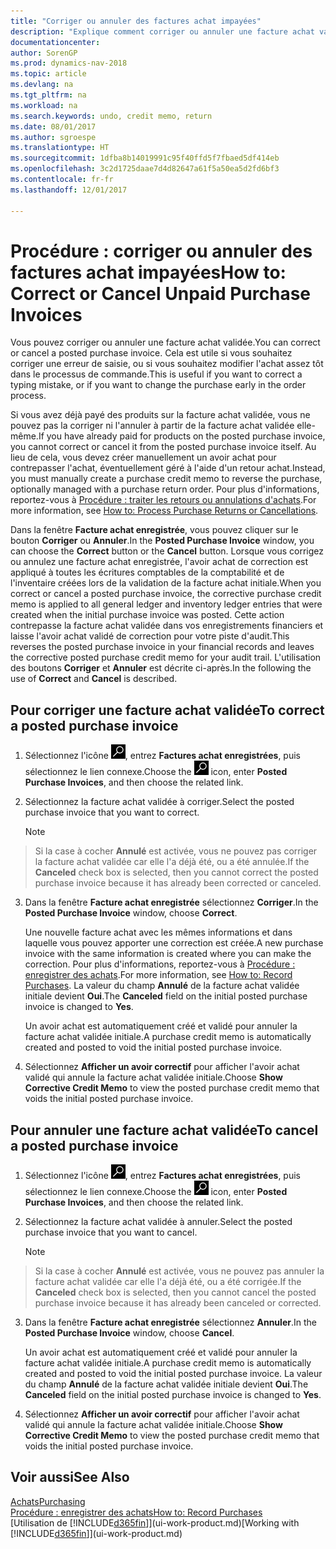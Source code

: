 ```yaml
---
title: "Corriger ou annuler des factures achat impayées"
description: "Explique comment corriger ou annuler une facture achat validée et créer automatiquement un avoir achat."
documentationcenter: 
author: SorenGP
ms.prod: dynamics-nav-2018
ms.topic: article
ms.devlang: na
ms.tgt_pltfrm: na
ms.workload: na
ms.search.keywords: undo, credit memo, return
ms.date: 08/01/2017
ms.author: sgroespe
ms.translationtype: HT
ms.sourcegitcommit: 1dfba8b14019991c95f40ffd5f7fbaed5df414eb
ms.openlocfilehash: 3c2d1725daae7d4d82647a61f5a50ea5d2fd6bf3
ms.contentlocale: fr-fr
ms.lasthandoff: 12/01/2017

---
```

# <a name="how-to-correct-or-cancel-unpaid-purchase-invoices"></a><span data-ttu-id="a53bd-103">Procédure : corriger ou annuler des factures achat impayées</span><span class="sxs-lookup"><span data-stu-id="a53bd-103">How to: Correct or Cancel Unpaid Purchase Invoices</span></span>
<span data-ttu-id="a53bd-104">Vous pouvez corriger ou annuler une facture achat validée.</span><span class="sxs-lookup"><span data-stu-id="a53bd-104">You can correct or cancel a posted purchase invoice.</span></span> <span data-ttu-id="a53bd-105">Cela est utile si vous souhaitez corriger une erreur de saisie, ou si vous souhaitez modifier l'achat assez tôt dans le processus de commande.</span><span class="sxs-lookup"><span data-stu-id="a53bd-105">This is useful if you want to correct a typing mistake, or if you want to change the purchase early in the order process.</span></span>

<span data-ttu-id="a53bd-106">Si vous avez déjà payé des produits sur la facture achat validée, vous ne pouvez pas la corriger ni l'annuler à partir de la facture achat validée elle-même.</span><span class="sxs-lookup"><span data-stu-id="a53bd-106">If you have already paid for products on the posted purchase invoice, you cannot correct or cancel it from the posted purchase invoice itself.</span></span> <span data-ttu-id="a53bd-107">Au lieu de cela, vous devez créer manuellement un avoir achat pour contrepasser l'achat, éventuellement géré à l'aide d'un retour achat.</span><span class="sxs-lookup"><span data-stu-id="a53bd-107">Instead, you must manually create a purchase credit memo to reverse the purchase, optionally managed with a purchase return order.</span></span> <span data-ttu-id="a53bd-108">Pour plus d'informations, reportez-vous à [Procédure : traiter les retours ou annulations d'achats](purchasing-how-process-purchase-returns-cancellations.md).</span><span class="sxs-lookup"><span data-stu-id="a53bd-108">For more information, see [How to: Process Purchase Returns or Cancellations](purchasing-how-process-purchase-returns-cancellations.md).</span></span>

<span data-ttu-id="a53bd-109">Dans la fenêtre **Facture achat enregistrée**, vous pouvez cliquer sur le bouton **Corriger** ou **Annuler**.</span><span class="sxs-lookup"><span data-stu-id="a53bd-109">In the **Posted Purchase Invoice** window, you can choose the **Correct** button or the **Cancel** button.</span></span> <span data-ttu-id="a53bd-110">Lorsque vous corrigez ou annulez une facture achat enregistrée, l'avoir achat de correction est appliqué à toutes les écritures comptables de la comptabilité et de l'inventaire créées lors de la validation de la facture achat initiale.</span><span class="sxs-lookup"><span data-stu-id="a53bd-110">When you correct or cancel a posted purchase invoice, the corrective purchase credit memo is applied to all general ledger and inventory ledger entries that were created when the initial purchase invoice was posted.</span></span> <span data-ttu-id="a53bd-111">Cette action contrepasse la facture achat validée dans vos enregistrements financiers et laisse l'avoir achat validé de correction pour votre piste d'audit.</span><span class="sxs-lookup"><span data-stu-id="a53bd-111">This reverses the posted purchase invoice in your financial records and leaves the corrective posted purchase credit memo for your audit trail.</span></span> <span data-ttu-id="a53bd-112">L'utilisation des boutons **Corriger** et **Annuler** est décrite ci-après.</span><span class="sxs-lookup"><span data-stu-id="a53bd-112">In the following the use of **Correct** and **Cancel** is described.</span></span>

## <a name="to-correct-a-posted-purchase-invoice"></a><span data-ttu-id="a53bd-113">Pour corriger une facture achat validée</span><span class="sxs-lookup"><span data-stu-id="a53bd-113">To correct a posted purchase invoice</span></span>
1. <span data-ttu-id="a53bd-114">Sélectionnez l'icône ![Page ou état pour la recherche](media/ui-search/search_small.png "Page ou état pour la recherche"), entrez **Factures achat enregistrées**, puis sélectionnez le lien connexe.</span><span class="sxs-lookup"><span data-stu-id="a53bd-114">Choose the ![Search for Page or Report](media/ui-search/search_small.png "Search for Page or Report icon") icon, enter **Posted Purchase Invoices**, and then choose the related link.</span></span>  
2. <span data-ttu-id="a53bd-115">Sélectionnez la facture achat validée à corriger.</span><span class="sxs-lookup"><span data-stu-id="a53bd-115">Select the posted purchase invoice that you want to correct.</span></span>  

    > [!NOTE]  
>   <span data-ttu-id="a53bd-116">Si la case à cocher **Annulé** est activée, vous ne pouvez pas corriger la facture achat validée car elle l'a déjà été, ou a été annulée.</span><span class="sxs-lookup"><span data-stu-id="a53bd-116">If the **Canceled** check box is selected, then you cannot correct the posted purchase invoice because it has already been corrected or canceled.</span></span>
3. <span data-ttu-id="a53bd-117">Dans la fenêtre **Facture achat enregistrée** sélectionnez **Corriger**.</span><span class="sxs-lookup"><span data-stu-id="a53bd-117">In the **Posted Purchase Invoice** window, choose **Correct**.</span></span>

    <span data-ttu-id="a53bd-118">Une nouvelle facture achat avec les mêmes informations et dans laquelle vous pouvez apporter une correction est créée.</span><span class="sxs-lookup"><span data-stu-id="a53bd-118">A new purchase invoice with the same information is created where you can make the correction.</span></span> <span data-ttu-id="a53bd-119">Pour plus d'informations, reportez-vous à [Procédure : enregistrer des achats](purchasing-how-record-purchases.md).</span><span class="sxs-lookup"><span data-stu-id="a53bd-119">For more information, see [How to: Record Purchases](purchasing-how-record-purchases.md).</span></span> <span data-ttu-id="a53bd-120">La valeur du champ **Annulé** de la facture achat validée initiale devient **Oui**.</span><span class="sxs-lookup"><span data-stu-id="a53bd-120">The **Canceled** field on the initial posted purchase invoice is changed to **Yes**.</span></span>

    <span data-ttu-id="a53bd-121">Un avoir achat est automatiquement créé et validé pour annuler la facture achat validée initiale.</span><span class="sxs-lookup"><span data-stu-id="a53bd-121">A purchase credit memo is automatically created and posted to void the initial posted purchase invoice.</span></span>
4. <span data-ttu-id="a53bd-122">Sélectionnez **Afficher un avoir correctif** pour afficher l'avoir achat validé qui annule la facture achat validée initiale.</span><span class="sxs-lookup"><span data-stu-id="a53bd-122">Choose **Show Corrective Credit Memo** to view the posted purchase credit memo that voids the initial posted purchase invoice.</span></span>

## <a name="to-cancel-a-posted-purchase-invoice"></a><span data-ttu-id="a53bd-123">Pour annuler une facture achat validée</span><span class="sxs-lookup"><span data-stu-id="a53bd-123">To cancel a posted purchase invoice</span></span>
1. <span data-ttu-id="a53bd-124">Sélectionnez l'icône ![Page ou état pour la recherche](media/ui-search/search_small.png "Page ou état pour la recherche"), entrez **Factures achat enregistrées**, puis sélectionnez le lien connexe.</span><span class="sxs-lookup"><span data-stu-id="a53bd-124">Choose the ![Search for Page or Report](media/ui-search/search_small.png "Search for Page or Report icon") icon, enter **Posted Purchase Invoices**, and then choose the related link.</span></span>  
2. <span data-ttu-id="a53bd-125">Sélectionnez la facture achat validée à annuler.</span><span class="sxs-lookup"><span data-stu-id="a53bd-125">Select the posted purchase invoice that you want to cancel.</span></span>

    > [!NOTE]  
>   <span data-ttu-id="a53bd-126">Si la case à cocher **Annulé** est activée, vous ne pouvez pas annuler la facture achat validée car elle l'a déjà été, ou a été corrigée.</span><span class="sxs-lookup"><span data-stu-id="a53bd-126">If the **Canceled** check box is selected, then you cannot cancel the posted purchase invoice because it has already been canceled or corrected.</span></span>
3. <span data-ttu-id="a53bd-127">Dans la fenêtre **Facture achat enregistrée** sélectionnez **Annuler**.</span><span class="sxs-lookup"><span data-stu-id="a53bd-127">In the **Posted Purchase Invoice** window, choose **Cancel**.</span></span>

    <span data-ttu-id="a53bd-128">Un avoir achat est automatiquement créé et validé pour annuler la facture achat validée initiale.</span><span class="sxs-lookup"><span data-stu-id="a53bd-128">A purchase credit memo is automatically created and posted to void the initial posted purchase invoice.</span></span> <span data-ttu-id="a53bd-129">La valeur du champ **Annulé** de la facture achat validée initiale devient **Oui**.</span><span class="sxs-lookup"><span data-stu-id="a53bd-129">The **Canceled** field on the initial posted purchase invoice is changed to **Yes**.</span></span>
4. <span data-ttu-id="a53bd-130">Sélectionnez **Afficher un avoir correctif** pour afficher l'avoir achat validé qui annule la facture achat validée initiale.</span><span class="sxs-lookup"><span data-stu-id="a53bd-130">Choose **Show Corrective Credit Memo** to view the posted purchase credit memo that voids the initial posted purchase invoice.</span></span>

## <a name="see-also"></a><span data-ttu-id="a53bd-131">Voir aussi</span><span class="sxs-lookup"><span data-stu-id="a53bd-131">See Also</span></span>
[<span data-ttu-id="a53bd-132">Achats</span><span class="sxs-lookup"><span data-stu-id="a53bd-132">Purchasing</span></span>](purchasing-manage-purchasing.md)  
[<span data-ttu-id="a53bd-133">Procédure : enregistrer des achats</span><span class="sxs-lookup"><span data-stu-id="a53bd-133">How to: Record Purchases</span></span>](purchasing-how-record-purchases.md)  
<span data-ttu-id="a53bd-134">[Utilisation de [!INCLUDE[d365fin](includes/d365fin_md.md)]](ui-work-product.md)</span><span class="sxs-lookup"><span data-stu-id="a53bd-134">[Working with [!INCLUDE[d365fin](includes/d365fin_md.md)]](ui-work-product.md)</span></span>


